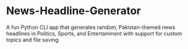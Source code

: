 # News-Headline-Generator
A fun Python CLI app that generates random, Pakistan-themed news headlines in Politics, Sports, and Entertainment with support for custom topics and file saving.
